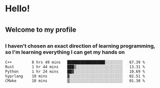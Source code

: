 
<h1>Hello!<h1>
<h2>Welcome to my profile<h2>
<h3>I haven't chosen an exact direction of learning programming, so I'm learning everything I can get my hands on</h3>

<!--START_SECTION:waka-->

```txt
C++         8 hrs 49 mins   █████████████████░░░░░░░░   67.39 %
Rust        1 hr 44 mins    ███▒░░░░░░░░░░░░░░░░░░░░░   13.31 %
Python      1 hr 24 mins    ██▓░░░░░░░░░░░░░░░░░░░░░░   10.69 %
hyprlang    19 mins         ▓░░░░░░░░░░░░░░░░░░░░░░░░   02.51 %
CMake       10 mins         ▒░░░░░░░░░░░░░░░░░░░░░░░░   01.30 %
```

<!--END_SECTION:waka-->
